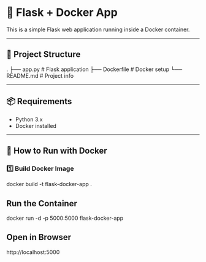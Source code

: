 # 🚀 Flask + Docker App

This is a simple Flask web application running inside a Docker container.

---

## 🔧 Project Structure

.
├── app.py # Flask application
├── Dockerfile # Docker setup
└── README.md # Project info


---

## 📦 Requirements

- Python 3.x
- Docker installed

---

## 🐳 How to Run with Docker

### 1️⃣ Build Docker Image

docker build -t flask-docker-app .

## Run the Container
docker run -d -p 5000:5000 flask-docker-app
## Open in Browser
http://localhost:5000
